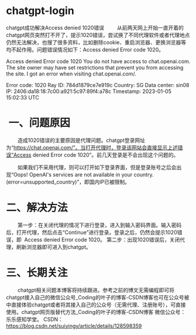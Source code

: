 # chatgpt-login
chatgpt成功解决Access denied 1020错误
​
        从前两天网上开始一直开着的chatgpt网页突然打不开了，提示1020错误，尝试换了不同代理软件或者代理地点仍然无法解决，也搜了很多资料，比如删除cookie、重启浏览器、更换浏览器等均不起作用。问题错误情况如下：Access denied Error code 1020。

Access denied Error code 1020
You do not have access to chat.openai.com.
The site owner may have set restrictions that prevent you from accessing the site.
I got an error when visiting chat.openai.com/.
 
Error code: 1020
Ray ID: 784d1879ce7e919c
Country: SG
Data center: sin08
IP: 2406:da18:18:7c00:a921:5c97:89f4:a78c
Timestamp: 2023-01-05 15:02:33 UTC


#  一、问题原因
        造成1020错误的主要原因是代理问题。chatgpt登录网址为“https://chat.openai.com/”。当打开代理时，登录该网站会直接显示上述错误“Access denied Error code 1020”。前几天登录是不会出现这个问题的。

        如果我们不采用代理，则可以打开如下登录界面，但是登录账号之后会出现“Oops! OpenAI's services are not available in your country. (error=unsupported_country)”，即国内IP已被限制。
# 二、解决方法
        第一步：在关闭代理的情况下进行登录，进入到输入密码界面。输入密码后，打开代理，然后点击“Continue”进行登录。登录之后，仍然会提示1020错误，即  Access denied Error code 1020。
        第二步：出现1020错误后，关闭代理，刷新浏览器即可进入到chatgpt。

# 三、长期关注
        chatgpt相关问题本博客将持续跟进。参考之前的博文无需编程即可将chatgpt接入自己的微信公众号_Coding的叶子的博客-CSDN博客也可在公众号被中直接体验chatgpt或者将其接入自己的公众号（无需代理、注册账号），可直接使用。chatgpt网页版替代方法_Coding的叶子的博客-CSDN博客
        微信公众号：乐乐感知学堂。
        CSDN：https://blog.csdn.net/suiyingy/article/details/128598359

        
